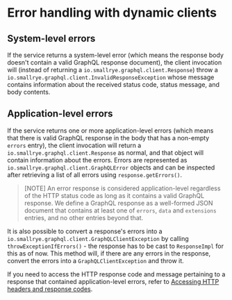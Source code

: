 # Error handling with dynamic clients
                              

## System-level errors 

If the service returns a system-level error (which means the response body doesn't contain
a valid GraphQL response document), the client invocation will (instead of returning a 
`io.smallrye.graphql.client.Response`) throw a `io.smallrye.graphql.client.InvalidResponseException`
whose message contains information about the received status code, status message, and body
contents.

## Application-level errors

If the service returns one or more application-level errors (which means that
there is valid GraphQL response in the body that has a non-empty `errors` entry), the
client invocation will return a `io.smallrye.graphql.client.Response` as normal, and that object
will contain information about the errors. Errors are represented as `io.smallrye.graphql.client.GraphQLError`
objects and can be inspected after retrieving a list of all errors using `response.getErrors()`.

> [NOTE]
> An error response is considered application-level regardless of the HTTP status code as long as it
> contains a valid GraphQL response. We define a GraphQL response as a well-formed JSON document
> that contains at least one of `errors`, `data` and `extensions` entries, and no other entries beyond
> that.

It is also possible to convert a response's errors into a `io.smallrye.graphql.client.GraphQLClientException`
by calling `throwExceptionIfErrors()` - the response has to be cast to `ResponseImpl` for this as of now.
This method will, if there are any errors in the response, convert the errors into a `GraphQLClientException` 
and throw it.

If you need to access the HTTP response code and message pertaining to a response that contained
application-level errors, refer to [Accessing HTTP headers and response codes](dynamic-client-usage.md#accessing-http-headers-and-response-codes).